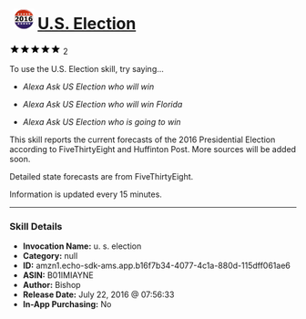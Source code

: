 # &nbsp;<img src="skill_icon" alt="U.S. Election icon" width="36"> [U.S. Election](http://alexa.amazon.com/#skills/amzn1.echo-sdk-ams.app.b16f7b34-4077-4c1a-880d-115dff061ae6)
![5 stars](../../images/ic_star_black_18dp_1x.png)![5 stars](../../images/ic_star_black_18dp_1x.png)![5 stars](../../images/ic_star_black_18dp_1x.png)![5 stars](../../images/ic_star_black_18dp_1x.png)![5 stars](../../images/ic_star_black_18dp_1x.png) 2

To use the U.S. Election skill, try saying...

* *Alexa Ask US Election who will win*

* *Alexa Ask US Election who will win Florida*

* *Alexa Ask US Election who is going to win*

This skill reports the current forecasts of the 2016 Presidential Election according to FiveThirtyEight and Huffinton Post.  More sources will be added soon. 

Detailed state forecasts are from FiveThirtyEight. 

Information is updated every 15 minutes.

***

### Skill Details

* **Invocation Name:** u. s. election
* **Category:** null
* **ID:** amzn1.echo-sdk-ams.app.b16f7b34-4077-4c1a-880d-115dff061ae6
* **ASIN:** B01IMIAYNE
* **Author:** Bishop
* **Release Date:** July 22, 2016 @ 07:56:33
* **In-App Purchasing:** No
